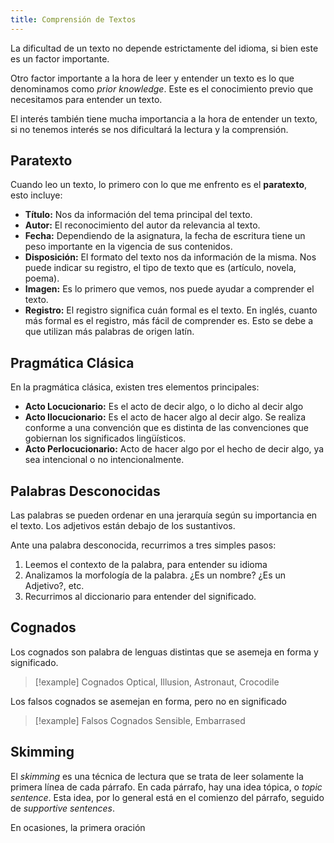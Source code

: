 ```yaml
---
title: Comprensión de Textos
---
```


La dificultad de un texto no depende estrictamente del idioma, si bien este es un factor importante.

Otro factor importante a la hora de leer y entender un texto es lo que denominamos como *prior knowledge*. Este es el conocimiento previo que necesitamos para entender un texto.

El interés también tiene mucha importancia a la hora de entender un texto, si no tenemos interés se nos dificultará la lectura y la comprensión.

## Paratexto

Cuando leo un texto, lo primero con lo que me enfrento es el **paratexto**, esto incluye:

- **Título:** Nos da información del tema principal del texto.
- **Autor:** El reconocimiento del autor da relevancia al texto.
- **Fecha:** Dependiendo de la asignatura, la fecha de escritura tiene un peso importante en la vigencia de sus contenidos.
- **Disposición:** El formato del texto nos da información de la misma. Nos puede indicar su registro, el tipo de texto que es (artículo, novela, poema).
- **Imagen:** Es lo primero que vemos, nos puede ayudar a comprender el texto.
- **Registro:** El registro significa cuán formal es el texto. En inglés, cuanto más formal es el registro, más fácil de comprender es. Esto se debe a que utilizan más palabras de origen latín.

## Pragmática Clásica

En la pragmática clásica, existen tres elementos principales:

- **Acto Locucionario:** Es el acto de decir algo, o lo dicho al decir algo
- **Acto Ilocucionario:** Es el acto de hacer algo al decir algo. Se realiza conforme a una convención que es distinta de las convenciones que gobiernan los significados lingüísticos.
- **Acto Perlocucionario:** Acto de hacer algo por el hecho de decir algo, ya sea intencional o no intencionalmente.

## Palabras Desconocidas

Las palabras se pueden ordenar en una jerarquía según su importancia en el texto. Los adjetivos están debajo de los sustantivos.

Ante una palabra desconocida, recurrimos a tres simples pasos:

1. Leemos el contexto de la palabra, para entender su idioma
2. Analizamos la morfología de la palabra. ¿Es un nombre? ¿Es un Adjetivo?, etc.
3. Recurrimos al diccionario para entender del significado.

## Cognados

Los cognados son palabra de lenguas distintas que se asemeja en forma y significado.

> [!example] Cognados
> Optical, Illusion, Astronaut, Crocodile

Los falsos cognados se asemejan en forma, pero no en significado

> [!example] Falsos Cognados
> Sensible, Embarrased

## Skimming

El *skimming* es una técnica de lectura que se trata de leer solamente la primera línea de cada párrafo. En cada párrafo, hay una idea tópica, o *topic sentence*. Esta idea, por lo general está en el comienzo del párrafo, seguido de *supportive sentences*.

En ocasiones, la primera oración
